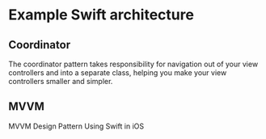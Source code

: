 # Example Swift architecture

## Coordinator

The coordinator pattern takes responsibility for navigation out of your view controllers and into a separate class, helping you make your view controllers smaller and simpler.

## MVVM

MVVM Design Pattern Using Swift in iOS
